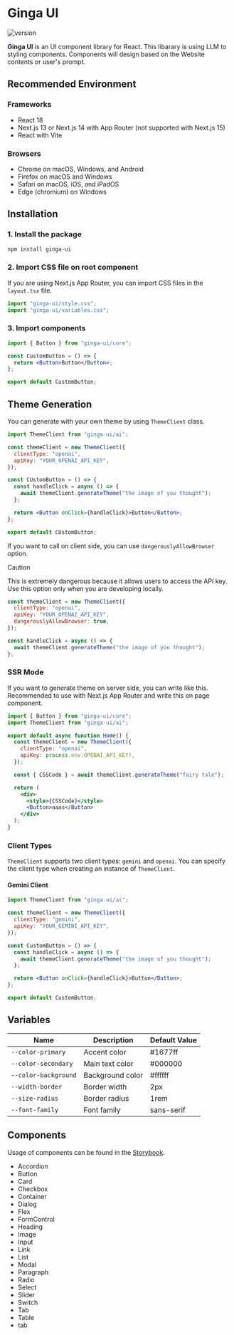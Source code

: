 # Ginga UI

![version](https://img.shields.io/github/package-json/v/newt239/ginga-ui?style=flat)

**Ginga UI** is an UI component library for React. This libarary is using LLM to styling components. Components will design based on the Website contents or user's prompt.

## Recommended Environment

### Frameworks

- React 18
- Next.js 13 or Next.js 14 with App Router (not supported with Next.js 15)
- React with Vite

### Browsers

- Chrome on macOS, Windows, and Android
- Firefox on macOS and Windows
- Safari on macOS, iOS, and iPadOS
- Edge (chromium) on Windows

## Installation

### 1. Install the package

```bash
npm install ginga-ui
```

### 2. Import CSS file on root component

If you are using Next.js App Router, you can import CSS files in the `layout.tsx` file.

```jsx
import "ginga-ui/style.css";
import "ginga-ui/variables.css";
```

### 3. Import components

```jsx
import { Button } from "ginga-ui/core";

const CustomButton = () => {
  return <Button>Button</Button>;
};

export default CustomButton;
```

## Theme Generation

You can generate with your own theme by using `ThemeClient` class.

```jsx
import ThemeClient from "ginga-ui/ai";

const themeClient = new ThemeClient({
  clientType: "openai",
  apiKey: "YOUR_OPENAI_API_KEY",
});

const CUstomButton = () => {
  const handleClick = async () => {
    await themeClient.generateTheme("the image of you thought");
  };

  return <Button onClick={handleClick}>Button</Button>;
};

export default CUstomButton;
```

If you want to call on client side, you can use `dangerouslyAllowBrowser` option.

> [!CAUTION]
> This is extremely dangerous because it allows users to access the API key. Use this option only when you are developing locally.

```jsx
const themeClient = new ThemeClient({
  clientType: "openai",
  apiKey: "YOUR_OPENAI_API_KEY",
  dangerouslyAllowBrowser: true,
});

const handleClick = async () => {
  await themeClient.generateTheme("the image of you thought");
};
```

### SSR Mode

If you want to generate theme on server side, you can write like this. Recommended to use with Next.js App Router and write this on page component.

```jsx
import { Button } from "ginga-ui/core";
import ThemeClient from "ginga-ui/ai";

export default async function Home() {
  const themeClient = new ThemeClient({
    clientType: "openai",
    apiKey: process.env.OPENAI_API_KEY!,
  });

  const { CSSCode } = await themeClient.generateTheme("fairy tale");

  return (
    <div>
      <style>{CSSCode}</style>
      <Button>aaas</Button>
    </div>
  );
}
```

### Client Types

`ThemeClient` supports two client types: `gemini` and `openai`. You can specify the client type when creating an instance of `ThemeClient`.

#### Gemini Client

```jsx
import ThemeClient from "ginga-ui/ai";

const themeClient = new ThemeClient({
  clientType: "gemini",
  apiKey: "YOUR_GEMINI_API_KEY",
});

const CustomButton = () => {
  const handleClick = async () => {
    await themeClient.generateTheme("the image of you thought");
  };

  return <Button onClick={handleClick}>Button</Button>;
};

export default CustomButton;
```

## Variables

| Name                 | Description      | Default Value |
| -------------------- | ---------------- | ------------- |
| `--color-primary`    | Accent color     | #1677ff       |
| `--color-secondary`  | Main text color  | #000000       |
| `--color-background` | Background color | #ffffff       |
| `--width-border`     | Border width     | 2px           |
| `--size-radius`      | Border radius    | 1rem          |
| `--font-family`      | Font family      | sans-serif    |

## Components

Usage of components can be found in the [Storybook](https://6756fb8efde357469ac062e5-tlboxkojjq.chromatic.com/).

- Accordion
- Button
- Card
- Checkbox
- Container
- Dialog
- Flex
- FormControl
- Heading
- Image
- Input
- Link
- List
- Modal
- Paragraph
- Radio
- Select
- Slider
- Switch
- Tab
- Table
- tab
